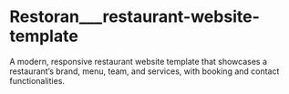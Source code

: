 # Restoran___restaurant-website-template
A modern, responsive restaurant website template that showcases a restaurant’s brand, menu, team, and services, with booking and contact functionalities.
